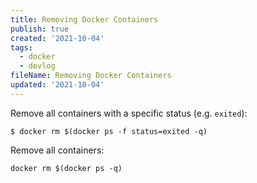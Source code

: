 ```yaml
---
title: Removing Docker Containers
publish: true
created: '2021-10-04'
tags:
  - docker
  - devlog
fileName: Removing Docker Containers
updated: '2021-10-04'
---
```


Remove all containers with a specific status (e.g. `exited`):

```shell
$ docker rm $(docker ps -f status=exited -q)
```

Remove all containers:

```shell
docker rm $(docker ps -q)
```
